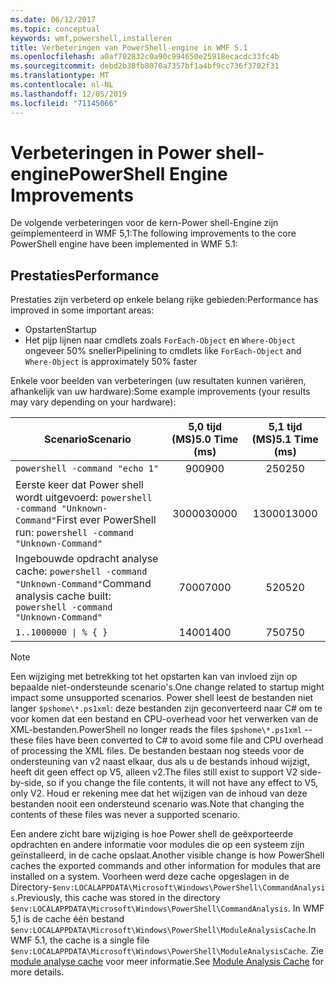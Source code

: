 ```yaml
---
ms.date: 06/12/2017
ms.topic: conceptual
keywords: wmf,powershell,installeren
title: Verbeteringen van PowerShell-engine in WMF 5.1
ms.openlocfilehash: a0af702832c0a90c994650e25918ecacdc33fc4b
ms.sourcegitcommit: debd2b38fb8070a7357bf1a4bf9cc736f3702f31
ms.translationtype: MT
ms.contentlocale: nl-NL
ms.lasthandoff: 12/05/2019
ms.locfileid: "71145066"
---
```

# <a name="powershell-engine-improvements"></a><span data-ttu-id="f80ad-103">Verbeteringen in Power shell-engine</span><span class="sxs-lookup"><span data-stu-id="f80ad-103">PowerShell Engine Improvements</span></span>

<span data-ttu-id="f80ad-104">De volgende verbeteringen voor de kern-Power shell-Engine zijn geïmplementeerd in WMF 5,1:</span><span class="sxs-lookup"><span data-stu-id="f80ad-104">The following improvements to the core PowerShell engine have been implemented in WMF 5.1:</span></span>

## <a name="performance"></a><span data-ttu-id="f80ad-105">Prestaties</span><span class="sxs-lookup"><span data-stu-id="f80ad-105">Performance</span></span>

<span data-ttu-id="f80ad-106">Prestaties zijn verbeterd op enkele belang rijke gebieden:</span><span class="sxs-lookup"><span data-stu-id="f80ad-106">Performance has improved in some important areas:</span></span>

- <span data-ttu-id="f80ad-107">Opstarten</span><span class="sxs-lookup"><span data-stu-id="f80ad-107">Startup</span></span>
- <span data-ttu-id="f80ad-108">Het pijp lijnen naar cmdlets zoals `ForEach-Object` en `Where-Object` ongeveer 50% sneller</span><span class="sxs-lookup"><span data-stu-id="f80ad-108">Pipelining to cmdlets like `ForEach-Object` and `Where-Object` is approximately 50% faster</span></span>

<span data-ttu-id="f80ad-109">Enkele voor beelden van verbeteringen (uw resultaten kunnen variëren, afhankelijk van uw hardware):</span><span class="sxs-lookup"><span data-stu-id="f80ad-109">Some example improvements (your results may vary depending on your hardware):</span></span>

| <span data-ttu-id="f80ad-110">Scenario</span><span class="sxs-lookup"><span data-stu-id="f80ad-110">Scenario</span></span> | <span data-ttu-id="f80ad-111">5,0 tijd (MS)</span><span class="sxs-lookup"><span data-stu-id="f80ad-111">5.0 Time (ms)</span></span> | <span data-ttu-id="f80ad-112">5,1 tijd (MS)</span><span class="sxs-lookup"><span data-stu-id="f80ad-112">5.1 Time (ms)</span></span> |
| -------- | :---------------: | :---------------: |
| `powershell -command "echo 1"` | <span data-ttu-id="f80ad-113">900</span><span class="sxs-lookup"><span data-stu-id="f80ad-113">900</span></span> | <span data-ttu-id="f80ad-114">250</span><span class="sxs-lookup"><span data-stu-id="f80ad-114">250</span></span> |
| <span data-ttu-id="f80ad-115">Eerste keer dat Power shell wordt uitgevoerd: `powershell -command "Unknown-Command"`</span><span class="sxs-lookup"><span data-stu-id="f80ad-115">First ever PowerShell run: `powershell -command "Unknown-Command"`</span></span> | <span data-ttu-id="f80ad-116">30000</span><span class="sxs-lookup"><span data-stu-id="f80ad-116">30000</span></span> | <span data-ttu-id="f80ad-117">13000</span><span class="sxs-lookup"><span data-stu-id="f80ad-117">13000</span></span> |
| <span data-ttu-id="f80ad-118">Ingebouwde opdracht analyse cache: `powershell -command "Unknown-Command"`</span><span class="sxs-lookup"><span data-stu-id="f80ad-118">Command analysis cache built: `powershell -command "Unknown-Command"`</span></span> | <span data-ttu-id="f80ad-119">7000</span><span class="sxs-lookup"><span data-stu-id="f80ad-119">7000</span></span> | <span data-ttu-id="f80ad-120">520</span><span class="sxs-lookup"><span data-stu-id="f80ad-120">520</span></span> |
| <code>1..1000000 &#124; % { }</code> | <span data-ttu-id="f80ad-121">1400</span><span class="sxs-lookup"><span data-stu-id="f80ad-121">1400</span></span> | <span data-ttu-id="f80ad-122">750</span><span class="sxs-lookup"><span data-stu-id="f80ad-122">750</span></span> |

> [!NOTE]
> <span data-ttu-id="f80ad-123">Een wijziging met betrekking tot het opstarten kan van invloed zijn op bepaalde niet-ondersteunde scenario's.</span><span class="sxs-lookup"><span data-stu-id="f80ad-123">One change related to startup might impact some unsupported scenarios.</span></span> <span data-ttu-id="f80ad-124">Power shell leest de bestanden niet langer `$pshome\*.ps1xml`: deze bestanden zijn geconverteerd naar C# om te voor komen dat een bestand en CPU-overhead voor het verwerken van de XML-bestanden.</span><span class="sxs-lookup"><span data-stu-id="f80ad-124">PowerShell no longer reads the files `$pshome\*.ps1xml` -- these files have been converted to C# to avoid some file and CPU overhead of processing the XML files.</span></span> <span data-ttu-id="f80ad-125">De bestanden bestaan nog steeds voor de ondersteuning van v2 naast elkaar, dus als u de bestands inhoud wijzigt, heeft dit geen effect op V5, alleen v2.</span><span class="sxs-lookup"><span data-stu-id="f80ad-125">The files still exist to support V2 side-by-side, so if you change the file contents, it will not have any effect to V5, only V2.</span></span> <span data-ttu-id="f80ad-126">Houd er rekening mee dat het wijzigen van de inhoud van deze bestanden nooit een ondersteund scenario was.</span><span class="sxs-lookup"><span data-stu-id="f80ad-126">Note that changing the contents of these files was never a supported scenario.</span></span>

<span data-ttu-id="f80ad-127">Een andere zicht bare wijziging is hoe Power shell de geëxporteerde opdrachten en andere informatie voor modules die op een systeem zijn geïnstalleerd, in de cache opslaat.</span><span class="sxs-lookup"><span data-stu-id="f80ad-127">Another visible change is how PowerShell caches the exported commands and other information for modules that are installed on a system.</span></span> <span data-ttu-id="f80ad-128">Voorheen werd deze cache opgeslagen in de Directory-`$env:LOCALAPPDATA\Microsoft\Windows\PowerShell\CommandAnalysis`.</span><span class="sxs-lookup"><span data-stu-id="f80ad-128">Previously, this cache was stored in the directory `$env:LOCALAPPDATA\Microsoft\Windows\PowerShell\CommandAnalysis`.</span></span> <span data-ttu-id="f80ad-129">In WMF 5,1 is de cache één bestand `$env:LOCALAPPDATA\Microsoft\Windows\PowerShell\ModuleAnalysisCache`.</span><span class="sxs-lookup"><span data-stu-id="f80ad-129">In WMF 5.1, the cache is a single file `$env:LOCALAPPDATA\Microsoft\Windows\PowerShell\ModuleAnalysisCache`.</span></span> <span data-ttu-id="f80ad-130">Zie [module analyse cache](release-notes.md#module-analysis-cache) voor meer informatie.</span><span class="sxs-lookup"><span data-stu-id="f80ad-130">See [Module Analysis Cache](release-notes.md#module-analysis-cache) for more details.</span></span>